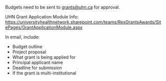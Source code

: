 Budgets need to be sent to grants@uhn.ca for approval.

UHN Grant Application Module Info: https://universityhealthnetwork.sharepoint.com/teams/ResGrantsAwards/SitePages/GrantApplicationModule.aspx

In email, include:

- Budget outline
- Project proposal
- What grant is being applied for
- Principal applicant name
- Deadline for submission
- If the grant is multi-institutional 
